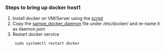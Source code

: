 ### Steps to bring up docker host1
1. Install docker on VM/Server using the [script](https://github.com/urao/docker-k8s-project/blob/master/install_docker.sh)
2. Copy the [sampe_docker_daemon](https://github.com/urao/docker-k8s-project/blob/master/multi_host_docker_etcd_portainer/docker2_vm/sample_docker_daemon) file under /etc/docker/ and re-name it as daemon.json
3. Restart docker service 
   ```
    sudo systemctl restart docker
    ```
